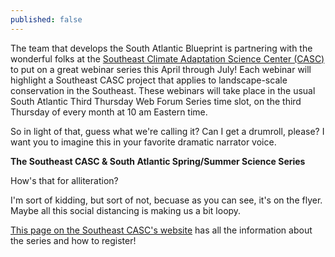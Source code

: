 ```yaml
---
published: false
---
```

The team that develops the South Atlantic Blueprint is partnering with the wonderful folks at the [Southeast Climate Adaptation Science Center (CASC)](https://secasc.ncsu.edu/) to put on a great webinar series this April through July! Each webinar will highlight a Southeast CASC project that applies to landscape-scale conservation in the Southeast. These webinars will take place in the usual South Atlantic Third Thursday Web Forum Series time slot, on the third Thursday of every month at 10 am Eastern time. 

So in light of that, guess what we're calling it? Can I get a drumroll, please? I want you to imagine this in your favorite dramatic narrator voice.

**The Southeast CASC & South Atlantic Spring/Summer Science Series** 

How's that for alliteration?

I'm sort of kidding, but sort of not, becuase as you can see, it's on the flyer. Maybe all this social distancing is making us a bit loopy.

[This page on the Southeast CASC's website](https://secasc.ncsu.edu/s6series/) has all the information about the series and how to register!